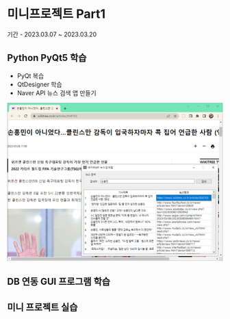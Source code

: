 # 미니프로젝트 Part1
기간 - 2023.03.07 ~ 2023.03.20

## Python PyQt5 학습
- PyQt 복습 
- QtDesigner 학습 
- Naver API 뉴스 검색 앱 만들기

<!-- html 주석 
![네이버뉴스앱](https://raw.githubusercontent.com/jangsihyeon/miniprojects/5544402fecb117bbd4fb40ce22e7f57876653382/images/KakaoTalk_20230308_111503131_01.png)
--> 

<img src="https://raw.githubusercontent.com/jangsihyeon/miniprojects/5544402fecb117bbd4fb40ce22e7f57876653382/images/KakaoTalk_20230308_111503131_01.png" width =600/>

## DB 연동 GUI 프로그램 학습

## 미니 프로젝트 실습 
